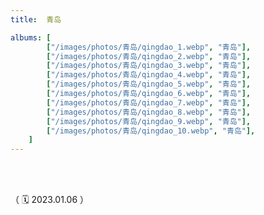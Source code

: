 ```yaml
---
title:  青岛

albums: [
		["/images/photos/青岛/qingdao_1.webp", "青岛"],
        ["/images/photos/青岛/qingdao_2.webp", "青岛"],
        ["/images/photos/青岛/qingdao_3.webp", "青岛"],
        ["/images/photos/青岛/qingdao_4.webp", "青岛"],
        ["/images/photos/青岛/qingdao_5.webp", "青岛"],
        ["/images/photos/青岛/qingdao_6.webp", "青岛"],
        ["/images/photos/青岛/qingdao_7.webp", "青岛"],
        ["/images/photos/青岛/qingdao_8.webp", "青岛"],
        ["/images/photos/青岛/qingdao_9.webp", "青岛"],
        ["/images/photos/青岛/qingdao_10.webp", "青岛"],
	]
---
```


<br/><br/>


（ 🗓️ 2023.01.06 ）


<br/><br/><br/><br/>